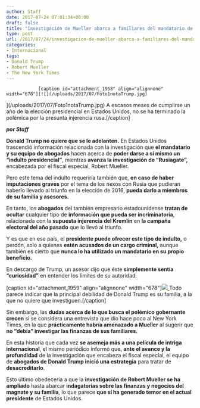 ```yaml
---
author: Staff
date: 2017-07-24 07:01:34+00:00
draft: false
title: "Investigación de Mueller abarca a familiares del mandatario de EU"
type: post
url: /2017/07/24/investigacion-de-mueller-abarca-a-familiares-del-mandatario-de-eu/
categories:
- Internacional
tags:
- Donald Trump
- Robert Mueller
- The New York Times
---
```



				[caption id="attachment_1958" align="alignnone" width="678"][![](/uploads/2017/07/Foto1notaTrump.jpg)
](/uploads/2017/07/Foto1notaTrump.jpg) A escasos meses de cumplirse un año de la elección presidencial en Estados Unidos, no se ha terminado la polémica por la presunta injerencia rusa.[/caption]

_**por Staff**_

**Donald Trump no quiere que se le adelanten.** En Estados Unidos trascendió información relacionada con la investigación que **el mandatario y su equipo de abogados** hacen acerca de **poder darse a sí mismo un “indulto presidencial”**, mientras **avanza la investigación de “Rusiagate”,** encabezada por el fiscal especial, Robert Mueller.

Pero este tema del indulto requeriría también que, **en caso de haber imputaciones graves** por el tema de los nexos con Rusia que pudieran haberlo llevado al triunfo en la elección de 2016, **pueda darlo a miembros de su familia y asesores.**

En tanto, los **abogados** del también empresario estadounidense **tratan de ocultar** cualquier tipo de **información que pueda ser incriminatoria**, relacionada con la **supuesta injerencia del Kremlin** en **la campaña electoral del año pasado** que lo llevó al triunfo.

Y es que en ese país, el **presidente puede ofrecer este tipo de indulto,** o perdón, solo a quienes **estén acusados de un cargo criminal,** aunque también es cierto que **nunca lo ha utilizado un mandatario en su propio beneficio.**

En descargo de Trump, un asesor dijo que éste **simplemente sentía “curiosidad”** en entender los límites de su autoridad.

[caption id="attachment_1959" align="alignnone" width="678"][![](/uploads/2017/07/Foto2NotaTrump.jpg)
](/uploads/2017/07/Foto2NotaTrump.jpg) Todo parece indicar que la principal debilidad de Donald Trump es su familia, a la que no quiere que investiguen.[/caption]

Sin embargo, las **dudas acerca de lo que busca el polémico gobernante crecen** si se considera una entrevista que dio hace poco al New York Times, en la que **prácticamente habría amenazado a Mueller** al sugerir que **no “debía” investigar las finanzas de sus familiares.**

En esta historia que cada vez **se asemeja más a una película de intriga internacional**, el mismo periódico informó que, **ante el avance y la profundidad** de la investigación que encabeza el fiscal especial, el equipo de **abogados de Donald Trump inició una estrategia** para tratar de **desacreditarlo**.

Esto último obedecería a que la **investigación de Robert Mueller se ha ampliado** hasta abarcar **indagatorias sobre las finanzas y negocios del magnate y su familia**, lo que parece **que sí ha generado temor en el actual presidente** de Estados Unidos.		
